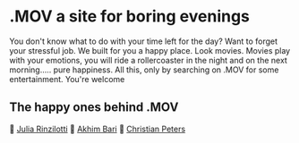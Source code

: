 # .MOV a site for boring evenings

You don't know what to do with your time left for the day? Want to forget your stressful job.
We built for you a happy place. Look movies. Movies play with your emotions, you will ride a rollercoaster
in the night and on the next morning..... pure happiness.
All this, only by searching on .MOV for some entertainment.
You're welcome

## The happy ones behind .MOV

:flamingo: [Julia Rinzilotti](https://github.com/JuliaRinzilotti)
:parrot: [Akhim Bari](https://github.com/AkhimBari)
:peacock: [Christian Peters](https://github.com/EbbeUndFlut)

